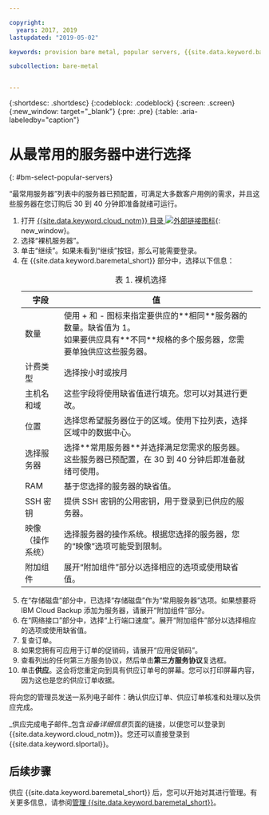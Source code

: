 ```yaml
---

copyright:
  years: 2017, 2019
lastupdated: "2019-05-02"

keywords: provision bare metal, popular servers, {{site.data.keyword.baremetal_short}}, provision

subcollection: bare-metal


---
```


{:shortdesc: .shortdesc}
{:codeblock: .codeblock}
{:screen: .screen}
{:new_window: target="_blank"}
{:pre: .pre}
{:table: .aria-labeledby="caption"}


# 从最常用的服务器中进行选择
{: #bm-select-popular-servers}

“最常用服务器”列表中的服务器已预配置，可满足大多数客户用例的需求，并且这些服务器在您订购后 30 到 40 分钟即准备就绪可运行。
1. 打开 [{{site.data.keyword.cloud_notm}} 目录 ![外部链接图标](../icons/launch-glyph.svg "外部链接图标")](https://cloud.ibm.com/catalog/){: new_window}。   
2. 选择“裸机服务器”。
3. 单击“继续”。如果未看到“继续”按钮，那么可能需要登录。
2. 在 {{site.data.keyword.baremetal_short}} 部分中，选择以下信息：<table>
    <CAPTION>表 1. 裸机选择</CAPTION>
    <THEAD>
    <TR>
    <th>字段</th>
    <th>值</th>
    </TR>
    </THEAD>
    <TBODY>
    <tr>
    <td>数量</td>
    <td>使用 + 和 - 图标来指定要供应的**相同**服务器的数量。缺省值为 1。<br>如果要供应具有**不同**规格的多个服务器，您需要单独供应这些服务器。<tr>
    <tr>
    <td>计费类型</td>
    <td>选择按小时或按月<tr>
    <td>主机名和域</td>
    <td>这些字段将使用缺省值进行填充。您可以对其进行更改。</td>
    </tr>
    <tr>
    <td>位置</td>
    <td>选择您希望服务器位于的区域。使用下拉列表，选择区域中的数据中心。</td>
    </tr>
    <tr>
    <tr>
    <td>选择服务器</td>
    <td>选择**常用服务器**并选择满足您需求的服务器。这些服务器已预配置，在 30 到 40 分钟后即准备就绪可使用。
    </tr>
    <tr>
    <td>RAM</td>
    <td>基于您选择的服务器的缺省值。</td>
    </tr>
    <tr>
    <td>SSH 密钥</td>
    <td>提供 SSH 密钥的公用密钥，用于登录到已供应的服务器。</td>
    </tr>
    <tr>
    <td>映像<br>（操作系统）</td>
    <td>选择服务器的操作系统。根据您选择的服务器，您的“映像”选项可能受到限制。</td>
    </tr>
    <td>附加组件</td>
    <td>展开“附加组件”部分以选择相应的选项或使用缺省值。<td>
    </tr>
    </TBODY>
    </table>
3. 在“存储磁盘”部分中，已选择“存储磁盘”作为“常用服务器”选项。如果想要将 IBM Cloud Backup 添加为服务器，请展开“附加组件”部分。
4. 在“网络接口”部分中，选择“上行端口速度”。展开“附加组件”部分以选择相应的选项或使用缺省值。
4.  复查订单。
4. 如果您拥有可应用于订单的促销码，请展开“应用促销码”。  
5.  查看列出的任何第三方服务协议，然后单击**第三方服务协议**复选框。
6.  单击**供应**。这会将您重定向到具有供应订单号的屏幕。您可以打印屏幕内容，因为这也是您的供应订单收据。

 将向您的管理员发送一系列电子邮件：确认供应订单、供应订单核准和处理以及供应完成。

 _供应完成电子邮件_包含*设备详细信息*页面的链接，以便您可以登录到 {{site.data.keyword.cloud_notm}}。您还可以直接登录到 {{site.data.keyword.slportal}}。


## 后续步骤

供应 {{site.data.keyword.baremetal_short}} 后，您可以开始对其进行管理。有关更多信息，请参阅[管理 {{site.data.keyword.baremetal_short}}](/docs/bare-metal?topic=bare-metal-bm-manage-servers#bm-manage-servers)。
